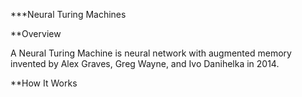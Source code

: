 ***Neural Turing Machines

**Overview

A Neural Turing Machine is neural network with augmented memory invented by
Alex Graves, Greg Wayne, and Ivo Danihelka in 2014. 

**How It Works

